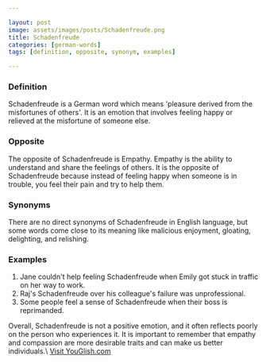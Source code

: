 ```yaml
---

layout: post
image: assets/images/posts/Schadenfreude.png
title: Schadenfreude
categories: [german-words]
tags: [definition, opposite, synonym, examples]

---
```


### Definition

Schadenfreude is a German word which means 'pleasure derived from the misfortunes of others'. It is an emotion that involves feeling happy or relieved at the misfortune of someone else.

### Opposite

The opposite of Schadenfreude is Empathy. Empathy is the ability to understand and share the feelings of others. It is the opposite of Schadenfreude because instead of feeling happy when someone is in trouble, you feel their pain and try to help them.

### Synonyms

There are no direct synonyms of Schadenfreude in English language, but some words come close to its meaning like malicious enjoyment, gloating, delighting, and relishing.

### Examples

1. Jane couldn't help feeling Schadenfreude when Emily got stuck in traffic on her way to work.
2. Raj's Schadenfreude over his colleague's failure was unprofessional.
3. Some people feel a sense of Schadenfreude when their boss is reprimanded.

Overall, Schadenfreude is not a positive emotion, and it often reflects poorly on the person who experiences it. It is important to remember that empathy and compassion are more desirable traits and can make us better individuals.\ <a id="yg-widget-0" class="youglish-widget" data-query="Schadenfreude" data-lang="german" data-components="8412" data-auto-start="0" data-bkg-color="theme_light" data-title="How%20to%20pronounce%20Schadenfreude%20in%20German"  rel="nofollow" href="https://youglish.com">Visit YouGlish.com</a><script async src="https://youglish.com/public/emb/widget.js" charset="utf-8"></script>